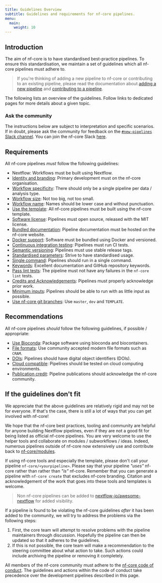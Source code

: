 ```yaml
---
title: Guidelines Overview
subtitle: Guidelines and requirements for nf-core pipelines.
menu:
  main:
    weight: 10
---
```


## Introduction

The aim of nf-core is to have standardised best-practice pipelines.
To ensure this standardisation, we maintain a set of guidelines which all nf-core
pipelines must adhere to.

> If you're thinking of adding a new pipeline to nf-core or contributing to an existing pipeline, please read the documentation
> about [adding a new pipeline](../adding_pipelines.md) and [contributing to a pipeline](../contributing_to_pipelines.md).

The following lists an overview of the guidelines. Follow links to dedicated pages for more details about a given topic.

### Ask the community

The instructions below are subject to interpretation and specific scenarios.
If in doubt, please ask the community for feedback on the [`#new-pipelines` Slack channel](https://nfcore.slack.com/channels/new-pipelines).
You can join the nf-core Slack [here](https://nf-co.re/join).

## Requirements

All nf-core pipelines _must_ follow the following guidelines:

- Nextflow: Workflows must be built using Nextflow.
- [Identity and branding](requirements/identity_branding.md): Primary development must on the nf-core organisation.
- [Workflow specificity](requirements/workflow_specificity.md): There should only be a single pipeline per data / analysis type.
- [Workflow size](requirements/workflow_size.md): Not too big, not too small.
- [Workflow name](requirements/workflow_name.md): Names should be lower case and without punctuation.
- [Use the template](requirements/use_the_template.md): All nf-core pipelines must be built using the nf-core template.
- [Software license](requirements/mit_license.md): Pipelines must open source, released with the MIT license.
- [Bundled documentation](requirements/docs.md): Pipeline documentation must be hosted on the nf-core website.
- [Docker support](requirements/docker.md): Software must be bundled using Docker and versioned.
- [Continuous integration testing](requirements/ci_testing.md): Pipelines must run CI tests.
- [Semantic versioning](requirements/semantic_versioning.md): Pipelines must use stable release tags.
- [Standardised parameters](requirements/parameters.md): Strive to have standardised usage.
- [Single command](requirements/single_command.md): Pipelines should run in a single command.
- [Keywords](requirements/keywords.md): Excellent documentation and GitHub repository keywords.
- [Pass lint tests](requirements/linting.md): The pipeline must not have any failures in the `nf-core lint` tests.
- [Credits and Acknowledgements](requirements/acknowledgements.md): Pipelines must properly acknowledge prior work.
- [Minimum inputs](requirements/minimum_inputs.md): Pipelines should be able to run with as little input as possible.
- [Use nf-core git branches](requirements/git_branches.md): Use `master`, `dev` and `TEMPLATE`.

## Recommendations

All nf-core pipelines _should_ follow the following guidelines, if possible / appropriate:

- [Use Bioconda](recommendations/bioconda.md): Package software using bioconda and biocontainers.
- [File formats](recommendations/file_formats.md): Use community accepted modern file formats such as `CRAM`.
- [DOIs](recommendations/dois.md): Pipelines should have digital object identifiers (DOIs).
- [Cloud compatible](recommendations/cloud_compatible.md): Pipelines should be tested on cloud computing environments.
- [Publication credit](recommendations/publication_credit.md): Pipeline publications should acknowledge the nf-core community.

## If the guidelines don't fit

We appreciate that the above guidelines are relatively rigid and may not be for everyone.
If that's the case, there is still a lot of ways that you can get involved with nf-core!

We hope that the nf-core best practices, tooling and community are helpful for anyone building Nextflow pipelines, even if they are not a good fit for being listed as official nf-core pipelines.
You are very welcome to use the helper tools and collaborate on modules / subworkflows / ideas.
Indeed, numerous pipelines outside of nf-core now extensively use and contribute back to [nf-core/modules](https://github.com/nf-core/modules).

If using nf-core tools and especially the template, please don't call your pipeline `nf-core/<yourpipeline>`.
Please say that your pipeline _"uses"_ nf-core rather than rather than _"is"_ nf-core.
Remember that you can generate a pipeline with `nf-core create` that excludes nf-core branding.
Citation and acknowledgement of the work that goes into these tools and templates is welcome.

> Non nf-core pipelines can be added to [nextflow-io/awesome-nextflow](https://github.com/nextflow-io/awesome-nextflow) for added visibility.

If a pipeline is found to be violating the nf-core guidelines _after_ it has been added to the community, we will try to address the problems via the following steps:

1. First, the core team will attempt to resolve problems with the pipeline maintainers through discussion. Hopefully the pipeline can then be updated so that it adheres to the guidelines.
2. If this is not possible, the core team will make a recommendation to the steering committee about what action to take. Such actions could include archiving the pipeline or removing it completely.

All members of the nf-core community must adhere to the [nf-core code of conduct](https://nf-co.re/code_of_conduct).
The guidelines and actions within the code of conduct take precedence over the development pipelines described in this page.
